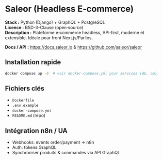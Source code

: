 # Saleor (Headless E‑commerce)

**Stack :** Python (Django) + GraphQL + PostgreSQL  
**Licence :** BSD-3-Clause (open‑source)  
**Description :** Plateforme e‑commerce headless, API‑first, moderne et extensible. Idéale pour front Next.js/Parlios.

**Docs / API :** https://docs.saleor.io & https://github.com/saleor/saleor

## Installation rapide
```bash
docker compose up -d  # voir docker-compose.yml pour services (db, api, dashboard)
```

## Fichiers clés
- `Dockerfile`
- `.env.example`
- `docker-compose.yml`
- `README.md` (repo)

## Intégration n8n / UA
- Webhooks: events order/payment → n8n
- Auth: tokens GraphQL
- Synchroniser produits & commandes via API GraphQL
